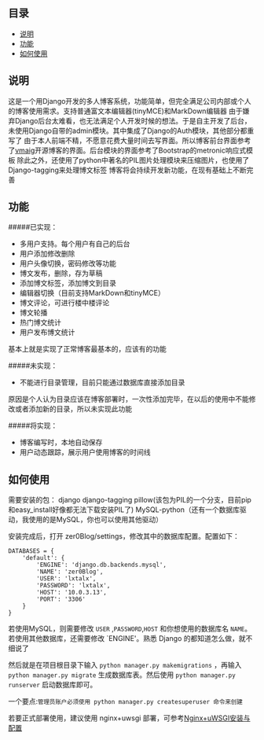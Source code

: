 ## 目录
* [说明](#1)
* [功能](#2)
* [如何使用](#3)

## <a name="1">说明</a>

这是一个用Django开发的多人博客系统，功能简单，但完全满足公司内部或个人的博客使用需求。支持普通富文本编辑器(tinyMCE)和MarkDown编辑器
由于嫌弃Django后台太难看，也无法满足个人开发时候的想法。于是自主开发了后台，未使用Django自带的admin模块。其中集成了Django的Auth模块，其他部分都重写了
由于本人前端不精，不愿意花费大量时间去写界面。所以博客前台界面参考了[vmaig](http://www.vmaig.com/)开源博客的界面。后台模块的界面参考了Bootstrap的metronic响应式模板
除此之外，还使用了python中著名的PIL图片处理模块来压缩图片，也使用了Django-tagging来处理博文标签
博客将会持续开发新功能，在现有基础上不断完善

## <a name="2">功能</a>

#####已实现：
* 多用户支持。每个用户有自己的后台
* 用户添加修改删除
* 用户头像切换，密码修改等功能
* 博文发布，删除，存为草稿
* 添加博文标签，添加博文到目录
* 编辑器切换（目前支持MarkDown和tinyMCE）
* 博文评论，可进行楼中楼评论
* 博文轮播
* 热门博文统计
* 用户发布博文统计

基本上就是实现了正常博客最基本的，应该有的功能

#####未实现：
* 不能进行目录管理，目前只能通过数据库直接添加目录

原因是个人认为目录应该在博客部署时，一次性添加完毕，在以后的使用中不能修改或者添加新的目录，所以未实现此功能
 
#####将实现：
* 博客编写时，本地自动保存
* 用户动态跟踪，展示用户使用博客的时间线

## <a name="3">如何使用</a>

需要安装的包：
django
django-tagging
pillow(该包为PIL的一个分支，目前pip和easy_install好像都无法下载安装PIL了)
MySQL-python（还有一个数据库驱动，我使用的是MySQL，你也可以使用其他驱动）

安装完成后，打开 zer0Blog/settings，修改其中的数据库配置。配置如下：

    DATABASES = {
        'default': {
            'ENGINE': 'django.db.backends.mysql',
            'NAME': 'zer0Blog',
            'USER': 'lxtalx',
            'PASSWORD': 'lxtalx',
            'HOST': '10.0.3.13',
            'PORT': '3306'
        }
    }

若使用MySQL，则需要修改 `USER` ,`PASSWORD`,`HOST` 和你想使用的数据库名 `NAME`。若使用其他数据库，还需要修改 `ENGINE'。熟悉 Django 的都知道怎么做，就不细说了

然后就是在项目根目录下输入 `python manager.py makemigrations` ，再输入 `python manager.py migrate` 生成数据库表。然后使用 `python manager.py runserver` 启动数据库即可。

一个要点:`管理员账户必须使用 python manager.py createsuperuser 命令来创建`

若要正式部署使用，建议使用 nginx+uwsgi 部署，可参考[Nginx+uWSGI安装与配置](http://mdba.cn/?p=109)
